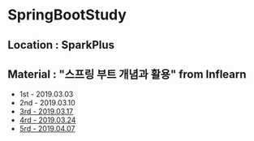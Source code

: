 # SpringBootStudy
## Location : SparkPlus
## Material : "스프링 부트 개념과 활용" from Inflearn

* 1st - 2019.03.03
* 2nd - 2019.03.10
* [3rd - 2019.03.17](https://github.com/nali21c/SpringBootStudy/tree/master/2019.03.17)
* [4rd - 2019.03.24](https://github.com/nali21c/SpringBootStudy/tree/master/2019.03.24)
* [5rd - 2019.04.07](https://github.com/nali21c/SpringBootStudy/tree/master/2019.04.07)
